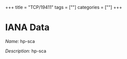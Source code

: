 +++
title = "TCP/19411"
tags = [""]
categories = [""]
+++

# IANA Data

_Name:_ hp-sca

_Description:_ hp-sca

